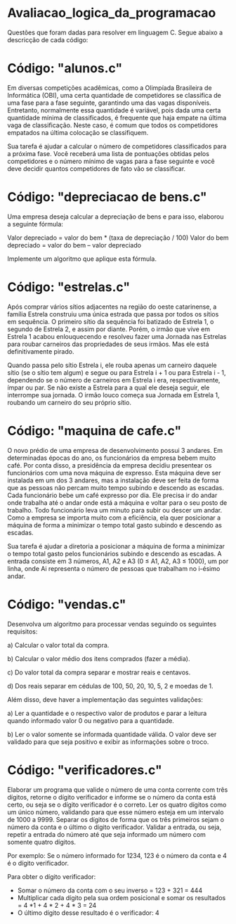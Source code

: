 # Avaliacao_logica_da_programacao
 Questões que foram dadas para resolver em linguagem C. Segue abaixo a descricção de cada código:

# Código: "alunos.c"
 Em diversas competições acadêmicas, como a Olimpíada Brasileira de Informática (OBI), uma certa quantidade de competidores se classifica de uma fase para a fase seguinte, garantindo uma das vagas disponíveis. Entretanto, normalmente essa quantidade é variável, pois dada uma certa quantidade mínima de classificados, é frequente que haja empate na última vaga de classificação. Neste caso, é comum que todos os competidores empatados na última colocação se classifiquem.
 
 Sua tarefa é ajudar a calcular o número de competidores classificados para a próxima fase. Você receberá uma lista de pontuações obtidas pelos competidores e o número mínimo de vagas para a fase seguinte e você deve decidir quantos competidores de fato vão se classificar.

# Código: "depreciacao de bens.c"
 Uma empresa deseja calcular a depreciação de bens e para isso, elaborou a seguinte fórmula:
 
Valor depreciado = valor do bem * (taxa de depreciação / 100) Valor do bem depreciado = valor do bem – valor depreciado

Implemente um algoritmo que aplique esta fórmula.

# Código: "estrelas.c"
 Após comprar vários sítios adjacentes na região do oeste catarinense, a família Estrela construiu uma única estrada que passa por todos os sítios em sequência. O primeiro sítio da sequência foi batizado de Estrela 1, o segundo de Estrela 2, e assim por diante. Porém, o irmão que vive em Estrela 1 acabou enlouquecendo e resolveu fazer uma Jornada nas Estrelas para roubar carneiros das propriedades de seus irmãos. Mas ele está definitivamente pirado. 
 
 Quando passa pelo sítio Estrela i, ele rouba apenas um carneiro daquele sítio (se o sítio tem algum) e segue ou para Estrela i + 1 ou para Estrela i - 1, dependendo se o número de carneiros em Estrela i era, respectivamente, ímpar ou par. Se não existe a Estrela para a qual ele deseja seguir, ele interrompe sua jornada. O irmão louco começa sua Jornada em Estrela 1, roubando um carneiro do seu próprio sítio.


# Código: "maquina de cafe.c"
 O novo prédio de uma empresa de desenvolvimento possui 3 andares. Em determinadas épocas do ano, os funcionários da empresa bebem muito café. Por conta disso, a presidência da empresa decidiu presentear os funcionários com uma nova máquina de expresso. Esta máquina deve ser instalada em um dos 3 andares, mas a instalação deve ser feita de forma que as pessoas não percam muito tempo subindo e descendo as escadas. Cada funcionário bebe um café expresso por dia. Ele precisa ir do andar onde trabalha até o andar onde está a máquina e voltar para o seu posto de trabalho. Todo funcionário leva um minuto para subir ou descer um andar. Como a empresa se importa muito com a eficiência, ela quer posicionar a máquina de forma a minimizar o tempo total gasto subindo e descendo as escadas. 
 
 Sua tarefa é ajudar a diretoria a posicionar a máquina de forma a minimizar o tempo total gasto pelos funcionários subindo e descendo as escadas. A entrada consiste em 3 números, A1, A2 e A3 (0 ≤ A1, A2, A3 ≤ 1000), um por linha, onde Ai representa o número de pessoas que trabalham no i-ésimo andar.

# Código: "vendas.c"
Desenvolva um algoritmo para processar vendas seguindo os seguintes requisitos:

a) Calcular o valor total da compra.

b) Calcular o valor médio dos itens comprados (fazer a média).

c) Do valor total da compra separar e mostrar reais e centavos.

d) Dos reais separar em cédulas de 100, 50, 20, 10, 5, 2 e moedas de 1.

Além disso, deve haver a implementação das seguintes validações:

a) Ler a quantidade e o respectivo valor de produtos e parar a leitura quando informado valor 0 ou negativo para a quantidade.

b) Ler o valor somente se informada quantidade válida. O valor deve ser validado para que seja positivo e exibir as informações sobre o troco.


# Código: "verificadores.c"
Elaborar um programa que valide o número de uma conta corrente com três dígitos, retorne o dígito verificador e informe se o número da conta está certo, ou seja se o dígito verificador é o correto. Ler os quatro dígitos como um único número, validando para que esse número esteja em um intervalo de 1000 a 9999. Separar os dígitos de forma que os três primeiros sejam o número da conta e o último o dígito verificador. Validar a entrada, ou seja, repetir a entrada do número até que seja informado um número com somente quatro dígitos.

Por exemplo: Se o número informado for 1234, 123 é o número da conta e 4 é o dígito verificador.

Para obter o dígito verificador:

- Somar o número da conta com o seu inverso = 123 + 321 = 444
- Multiplicar cada dígito pela sua ordem posicional e somar os resultados = 4 *1 + 4 * 2 + 4 * 3 = 24
- O último dígito desse resultado é o verificador: 4
  
